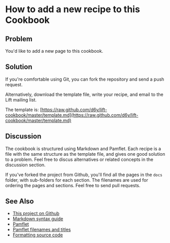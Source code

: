 How to add a new recipe to this Cookbook
========================================

Problem
-------

You'd like to add a new page to this cookbook.

Solution
--------

If you're comfortable using Git, you can fork the repository and send a push request.

Alternatively, download the template file, write your recipe, and email to the Lift mailing list.

The template is: [https://raw.github.com/d6y/lift-cookbook/master/template.md](https://raw.github.com/d6y/lift-cookbook/master/template.md)


Discussion
----------

The cookbook is structured using Markdown and Pamflet.  Each recipe is a file with the same structure as the template file, and gives one good solution to a problem.  Feel free to discus alternatives or related concepts in the discussion section.

If you've forked the project from Github, you'll find all the pages in the `docs` folder, with sub-folders for each section.  The filenames are used for ordering the pages and sections.  Feel free to send pull requests.

See Also
--------

* [This project on Github](https://github.com/d6y/lift-cookbook/)
* [Markdown syntax guide](http://daringfireball.net/projects/markdown/syntax)
* [Pamflet](http://pamflet.databinder.net/Pamflet.html)
* [Pamflet filenames and titles](http://pamflet.databinder.net/Filenames+and+Page+Names.html)
* [Formatting source code](http://pamflet.databinder.net/Source+Code+Highlighting.html)



